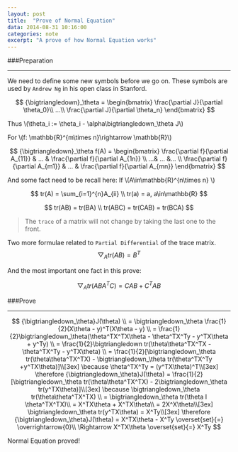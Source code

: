 ```yaml
---
layout: post
title:	"Prove of Normal Equation"
data: 2014-08-31 10:16:00
categories: note
excerpt: "A prove of how Normal Equation works"
---
```


###Preparation

--------------
We need to define some new symbols before we go on. These symbols are used by `Andrew Ng` in his open class in Stanford.

$$
{\bigtriangledown}_\theta = 
\begin{bmatrix}
\frac{\partial J}{\partial \theta_0}\\ 
...\\
\frac{\partial J}{\partial \theta_n}
\end{bmatrix}
$$

Thus \\(\theta_i := \theta_i - \alpha\bigtriangledown_\theta J\\)

For \\(f: \mathbb{R}^{m\times n}\rightarrow \mathbb{R}\\)

$$
{\bigtriangledown}_\theta f(A) = \begin{bmatrix}
\frac{\partial f}{\partial A_{11}} & ...  & \frac{\partial f}{\partial A_{1n}}  \\ 
 ...& ... &... \\ 
\frac{\partial f}{\partial A_{m1}} & ... & \frac{\partial f}{\partial A_{mn}}
\end{bmatrix}
$$

And some fact need to be recall here:
If \\(A\in\mathbb{R}^{n\times n} \\)

$$
tr(A) = \sum_{i=1}^{n}A_{ii} \\
tr(a) = a, a\in\mathbb{R}
$$

$$
tr(AB) = tr(BA) \\
tr(ABC) = tr(CAB) = tr(BCA)
$$

> The `trace` of a matrix will not change by taking the last one to the front.

Two more formulae related to `Partial Differential` of the trace matrix.
$$
{\bigtriangledown}_A tr(AB) = B^T
$$

And the most important one fact in this prove:

$$
{\bigtriangledown}_A tr(ABA^TC) = CAB + C^TAB
$$


###Prove

--------------
$$
{\bigtriangledown_\theta}J(\theta) \\
= \bigtriangledown_\theta \frac{1}{2}(X\theta - y)^T(X\theta - y) \\
= \frac{1}{2}\bigtriangledown_\theta(\theta^TX^TX\theta - \theta^TX^Ty - y^TX\theta + y^Ty) \\
= \frac{1}{2}\bigtriangledown tr(\theta\theta^TX^TX - \theta^TX^Ty - y^TX\theta) \\
= \frac{1}{2}[\bigtriangledown_\theta tr(\theta\theta^TX^TX) - \bigtriangledown_\theta tr(\theta^TX^Ty +y^TX\theta)]\\[3ex]
\because 
\theta^TX^Ty = (y^TX\theta)^T\\[3ex]
\therefore
{\bigtriangledown_\theta}J(\theta) = \frac{1}{2}[\bigtriangledown_\theta tr(\theta\theta^TX^TX) - 2\bigtriangledown_\theta tr(y^TX\theta)]\\[3ex]
\because
\bigtriangledown_\theta tr(\theta\theta^TX^TX) \\
= \bigtriangledown_\theta tr(\theta I \theta^TX^TX)\\
= X^TX\theta + X^TX\theta\\
= 2X^X\theta\\[3ex]
\bigtriangledown_\theta tr(y^TX\theta) = X^Ty\\[3ex]
\therefore
{\bigtriangledown_\theta}J(\theta)  = X^TX\theta - X^Ty \overset{set}{=} \overrightarrow{0}\\
\Rightarrow X^TX\theta \overset{set}{=} X^Ty
$$

Normal Equation proved!